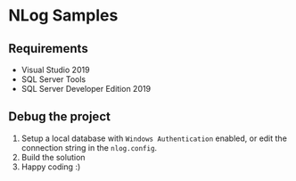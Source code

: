 # NLog Samples

## Requirements

* Visual Studio 2019
* SQL Server Tools
* SQL Server Developer Edition 2019

## Debug the project

1. Setup a local database with `Windows Authentication` enabled, or edit the connection string in the `nlog.config`.
2. Build the solution
3. Happy coding :)